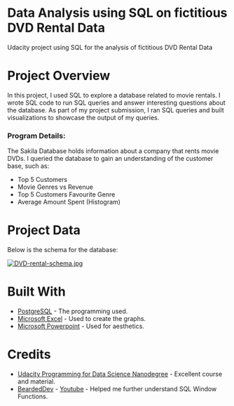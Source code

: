 # Data Analysis using SQL on fictitious DVD Rental Data
Udacity project using SQL for the analysis of fictitious DVD Rental Data

# Project Overview
In this project, I used SQL to explore a database related to movie rentals. I wrote SQL code to run SQL queries and answer interesting questions about the database. As part of my project submission, I ran SQL queries and built visualizations to showcase the output of my queries.

### Program Details:
The Sakila Database holds information about a company that rents movie DVDs. I queried the database to gain an understanding of the customer base, such as:

* Top 5 Customers
* Movie Genres vs Revenue
* Top 5 Customers Favourite Genre
* Average Amount Spent (Histogram)

# Project Data
Below is the schema for the database:

[![DVD-rental-schema.jpg](https://i.postimg.cc/9MjNpxMW/DVD-rental-schema.jpg)](https://postimg.cc/Y4b32zYV)

# Built With
* [PostgreSQL](https://www.postgresql.org/) - The programming used.
* [Microsoft Excel](https://www.microsoft.com/en-us/microsoft-365/) - Used to create the graphs.
* [Microsoft Powerpoint](https://www.microsoft.com/en-us/microsoft-365/) - Used for aesthetics.

# Credits
* [Udacity Programming for Data Science Nanodegree](https://www.udacity.com/) - Excellent course and material.
* [BeardedDev](https://www.youtube.com/channel/UCWczzX6DyFV2KOYP_-CEZUA) - [Youtube](https://www.youtube.com/watch?v=H6OTMoXjNiM) - Helped me further understand SQL Window Functions.